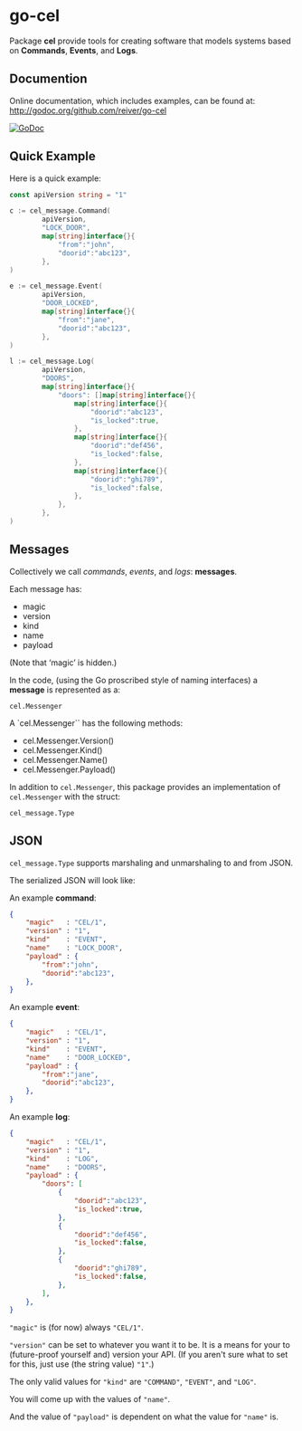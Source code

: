 # go-cel

Package **cel** provide tools for creating software that models systems based on **Commands**, **Events**, and **Logs**.


## Documention

Online documentation, which includes examples, can be found at: http://godoc.org/github.com/reiver/go-cel

[![GoDoc](https://godoc.org/github.com/reiver/go-cel?status.svg)](https://godoc.org/github.com/reiver/go-cel)


## Quick Example

Here is a quick example:

```go
const apiVersion string = "1"

c := cel_message.Command(
		apiVersion,
		"LOCK_DOOR",
		map[string]interface{}{
			"from":"john",
			"doorid":"abc123",
		},
)

e := cel_message.Event(
		apiVersion,
		"DOOR_LOCKED",
		map[string]interface{}{
			"from":"jane",
			"doorid":"abc123",
		},
)

l := cel_message.Log(
		apiVersion,
		"DOORS",
		map[string]interface{}{
			"doors": []map[string]interface{}{
				map[string]interface{}{
					"doorid":"abc123",
					"is_locked":true,
				},
				map[string]interface{}{
					"doorid":"def456",
					"is_locked":false,
				},
				map[string]interface{}{
					"doorid":"ghi789",
					"is_locked":false,
				},
			},
		},
)
```

## Messages

Collectively we call _commands_, _events_, and _logs_: **messages**.

Each message has:

* magic
* version
* kind
* name
* payload

(Note that ‘magic’ is hidden.)

In the code, (using the Go proscribed style of naming interfaces) a **message** is represented as a:
```
cel.Messenger
```

A `cel.Messenger`` has the following methods:

* cel.Messenger.Version()
* cel.Messenger.Kind()
* cel.Messenger.Name()
* cel.Messenger.Payload()

In addition to `cel.Messenger`, this package provides an implementation of `cel.Messenger` with the struct:
```
cel_message.Type
```

## JSON

`cel_message.Type` supports marshaling and unmarshaling to and from JSON.

The serialized JSON will look like:

An example **command**:
```json
{
	"magic"   : "CEL/1",
	"version" : "1",
	"kind"    : "EVENT",
	"name"    : "LOCK_DOOR",
	"payload" : {
		"from":"john",
		"doorid":"abc123",
	},
}
```

An example **event**:
```json
{
	"magic"   : "CEL/1",
	"version" : "1",
	"kind"    : "EVENT",
	"name"    : "DOOR_LOCKED",
	"payload" : {
		"from":"jane",
		"doorid":"abc123",
	},
}
```

An example **log**:
```json
{
	"magic"   : "CEL/1",
	"version" : "1",
	"kind"    : "LOG",
	"name"    : "DOORS",
	"payload" : {
		"doors": [
			{
				"doorid":"abc123",
				"is_locked":true,
			},
			{
				"doorid":"def456",
				"is_locked":false,
			},
			{
				"doorid":"ghi789",
				"is_locked":false,
			},
		],
	},
}
```

`"magic"` is (for now) always `"CEL/1"`.

`"version"` can be set to whatever you want it to be. It is a means for your to (future-proof yourself and) version your API. (If you aren't sure what to set for this, just use (the string value) `"1"`.)

The only valid values for `"kind"` are
`"COMMAND"`,
`"EVENT"`, and
`"LOG"`.

You will come up with the values of `"name"`.

And the value of `"payload"` is dependent on what the value for `"name"` is.

